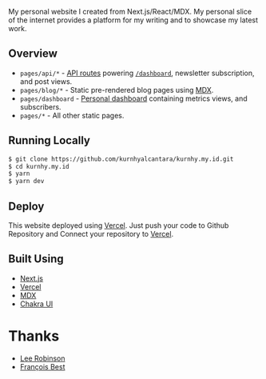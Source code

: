 My personal website I created from Next.js/React/MDX. My personal slice of the internet provides a platform for my writing and to showcase my latest work.

## Overview

- `pages/api/*` - [API routes](https://nextjs.org/docs/api-routes/introduction) powering [`/dashboard`](https://kurnhy.my.id/dashboard), newsletter subscription, and post views.
- `pages/blog/*` - Static pre-rendered blog pages using [MDX](https://github.com/mdx-js/mdx).
- `pages/dashboard` - [Personal dashboard](https://leerob.io/dashboard) containing metrics views, and subscribers.
- `pages/*` - All other static pages.

## Running Locally

```bash
$ git clone https://github.com/kurnhyalcantara/kurnhy.my.id.git
$ cd kurnhy.my.id
$ yarn
$ yarn dev
```

## Deploy
This website deployed using [Vercel](https://vercel.com). Just push your code to Github Repository and Connect your repository to [Vercel](https://vercel.com).

## Built Using

- [Next.js](https://nextjs.org/)
- [Vercel](https://vercel.com)
- [MDX](https://github.com/mdx-js/mdx)
- [Chakra UI](https://chakra-ui.com/)

# Thanks
- [Lee Robinson](https://leerob.io)
- [François Best](https://francoisbest.com)
